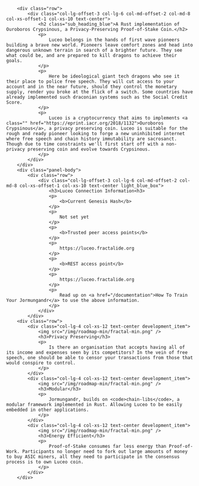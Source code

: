         <div class="row">
            <div class="col-lg-offset-3 col-lg-6 col-md-offset-2 col-md-8 col-xs-offset-1 col-xs-10 text-center">
                <h2 class="sub_heading_blue">A Rust implementation of Ouroboros Crypsinous, a Privacy-Preserving Proof-of-Stake Coin.</h2>
                <p>
                    Luceo belongs in the hands of first wave pioneers building a brave new world. Pioneers leave comfort zones and head into dangerous unknown terrain in search of a brighter future. They see what could be, and are prepared to kill dragons to achieve their goals.
                </p>
                <p>
                    Here be ideological giant tech dragons who see it their place to police free speech. They will cut access to your account and in the near future, should they control the monetary supply, render you broke at the flick of a switch. Some countries have already implemented such draconian systems such as the Social Credit Score.
                </p>
                <p>
                    Luceo is a cryptocurrency that aims to implements <a class="" href="https://eprint.iacr.org/2018/1132">Ouroboros Crypsinous</a>, a privacy preserving coin. Luceo is suitable for the rough and ready pioneer looking to forge a new uninhibited internet where free speech and chain history immutability are sacrosanct. Though due to time constraints we'll first start off with a non-privacy preserving coin and evolve towards Crypsinous.
                </p>
            </div>
        </div>
        <div class="panel-body">
            <div class="row">
                <div class="col-lg-offset-3 col-lg-6 col-md-offset-2 col-md-8 col-xs-offset-1 col-xs-10 text-center light_blue_box">
                    <h3>Luceo Connection Information<h3>
                    <p>
                        <b>Current Genesis Hash</b>
                    </p>
                    <p>
                        Not set yet
                    </p>
                    <p>
                        <b>Trusted peer access points</b>
                    </p>
                    <p>
                        https://luceo.fractalide.org
                    </p>
                    <p>
                        <b>REST access point</b>
                    </p>
                    <p>
                        https://luceo.fractalide.org
                    </p>
                    <p>
                        Read up on <a href="/documentation">How To Train Your Jormungandr</a> to use the above information.
                    </p>
                </div>
            </div>
        <div class="row">
            <div class="col-lg-4 col-xs-12 text-center development_item">
                <img src="/img/roadmap-min/fractal-min.png" />
                <h3>Privacy Preserving</h3>
                <p>
                    Is there an organisation that accepts having all of its income and expenses seen by its competitors? In the vein of free speech, one should be able to censor your transactions from those that would conspire to control.
                </p>
            </div>
            <div class="col-lg-4 col-xs-12 text-center development_item">
                <img src="/img/roadmap-min/fractal-min.png" />
                <h3>Modular</h3>
                <p>
                    Jormungandr, builds on <code>chain-libs</code>, a modular framework implemented in Rust. Allowing Luceo to be easily embedded in other applications.
                </p>
            </div>
            <div class="col-lg-4 col-xs-12 text-center development_item">
                <img src="/img/roadmap-min/fractal-min.png" />
                <h3>Energy Efficient</h3>
                <p>
                    Proof-of-Stake consumes far less energy than Proof-of-Work. Participants no longer need to fork out large amounts of money to buy ASIC miners, all they need to participate in the consensus process is to own Luceo coin.
                </p>
            </div>
        </div>
